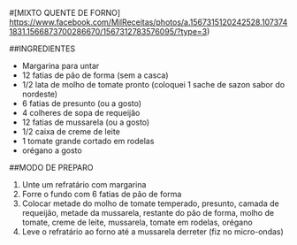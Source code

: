 #[MIXTO QUENTE DE FORNO] https://www.facebook.com/MilReceitas/photos/a.1567315120242528.1073741831.1566873700286670/1567312783576095/?type=3)

##INGREDIENTES

* Margarina para untar
* 12 fatias de pão de forma (sem a casca)
* 1/2 lata de molho de tomate pronto (coloquei 1 sache de sazon sabor do nordeste)
* 6 fatias de presunto (ou a gosto)
* 4 colheres de sopa de requeijão
* 12 fatias de mussarela (ou a gosto)
* 1/2 caixa de creme de leite
* 1 tomate grande cortado em rodelas
* orégano a gosto

##MODO DE PREPARO

1. Unte um refratário com margarina
1. Forre o fundo com 6 fatias de pão de forma
1. Colocar metade do molho de tomate temperado, presunto, camada de requeijão, metade da mussarela, restante do pão de forma, molho de tomate, creme de leite, mussarela, tomate em rodelas, orégano
1. Leve o refratário ao forno até a mussarela derreter (fiz no micro-ondas)